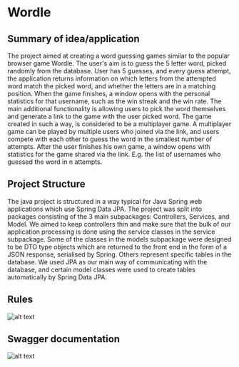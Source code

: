 # Wordle

## Summary of idea/application
The project aimed at creating a word guessing games similar to the popular browser game Wordle. The user's aim is to guess the 5 letter word, picked randomly from the database. User has 5 guesses, and every guess attempt, the application returns information on which letters from the attempted word match the picked word, and whether the letters are in a matching position. When the game finishes, a window opens with the personal statistics for that username, such as the win streak and the win rate.
The main additional functionality is allowing users to pick the word themselves and generate a link to the game with the user picked word. The game created in such a way, is considered to be a multiplayer game. A multiplayer game can be played by multiple users who joined via the link, and users compete with each other to guess the word in the smallest number of attempts. After the user finishes his own game, a window opens with statistics for the game shared via the link. E.g. the list of usernames who guessed the word in n attempts.


## Project Structure
The java project is structured in a way typical for Java Spring web applications which use Spring Data JPA. The project was split into packages consisting of the 3 main subpackages:
Controllers, Services, and Model. We aimed to keep controllers thin and make sure that the bulk of our application processing is done using the service classes in the service subpackage. Some of the classes in the models subpackage were designed to be DTO type objects which are returned to the front end in the form of a JSON response, serialised by Spring. Others represent specific tables in the database. We used JPA as our main way of communicating with the database, and certain model classes were used to create tables automatically by Spring Data JPA.

## Rules
![alt text](https://user-images.githubusercontent.com/102141523/182856221-96d2bb48-b724-4ccc-b442-3bb2dcaf7962.png)


## Swagger documentation
![alt text](https://user-images.githubusercontent.com/102141523/182856107-a1f6f75c-4d55-48b2-a701-e200b3f9704b.png)
